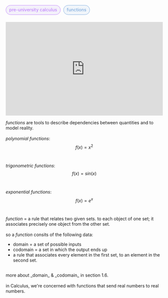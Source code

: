 <span style="font-weight: 500; background-color:rgba(155, 126, 222, 0.1); color: #c084fc; margin-right: 5px; padding: 5px 10px 7px; border: 1px solid #c084fc; border-radius: 1rem;">pre-university calculus</span> <span style="font-weight: 500; background-color:rgba(126, 171, 222, 0.1); color: #7eabde; padding: 5px 10px 7px; border: 1px solid #7eabde; border-radius: 1rem;">functions</span> <br /> <br />

<iframe width="100%" height="300" src="https://www.youtube.com/embed/UvpH5Uj7BuE?si=WjKBYlQln08lJPr7" title="YouTube video player" frameborder="0" allow="accelerometer; autoplay; clipboard-write; encrypted-media; gyroscope; picture-in-picture; web-share" referrerpolicy="strict-origin-when-cross-origin" allowfullscreen></iframe>
<br />

_functions_ are tools to describe dependencies between quantities and to model reality.
<br /><br />
_polynomial functions_:
$$f(x) = x^2$$
<br /><br />
_trigonometric functions_:
$$f(x) = sin(x)$$
<br /><br />
_exponential functions_:
$$f(x) = e^x$$
<br /><br />
_function_ = a rule that relates two given sets. to each object of one set; it associates precisely one object from the other set.
<br /><br />
so a _function_ consits of the following data:
<ul class="pl-4 list-disc">
    <li>domain = a set of possible inputs</li>
    <li>codomain = a set in which the output ends up</li>
    <li>a rule that associates every element in the first set, to an element in the second set.</li>
</ul>
<br />
more about _domain_ & _codomain_ in section 1.6.
<br /><br />
in Calculus, we're concerned with functions that send real numbers to real numbers.